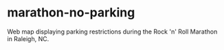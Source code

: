 marathon-no-parking
===================

Web map displaying parking restrictions during the Rock 'n' Roll Marathon in Raleigh, NC.
